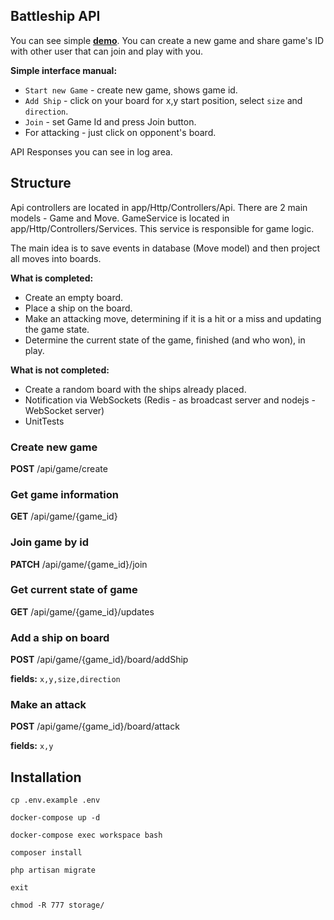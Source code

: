 ## Battleship API

You can see simple **[demo](http://playinpoker.ml)**. You can create a new game 
and share game's ID with other user that can join and play with you.

**Simple interface manual:**
- `Start new Game` - create new game, shows game id.
- `Add Ship` - click on your board for x,y start position, select `size` and `direction`.
- `Join` - set Game Id and press Join button.
- For attacking - just click on opponent's board.

API Responses you can see in log area.


## Structure

Api controllers are located in app/Http/Controllers/Api.
There are 2 main models - Game and Move.
GameService is located in app/Http/Controllers/Services.
This service is responsible for game logic. 

The main idea is to save events in database (Move model) and then project all moves
into boards.

**What is completed:**
- Create an empty board.
- Place a ship on the board.
- Make an attacking move, determining if it is a hit or a miss and updating the game state.
- Determine the current state of the game, finished (and who won), in play.

**What is not completed:**
- Create a random board with the ships already placed.
- Notification via WebSockets (Redis - as broadcast server and nodejs - WebSocket server)
- UnitTests

### Create new game
**POST**   /api/game/create

### Get game information
**GET**    /api/game/{game_id} 

### Join game by id
**PATCH**  /api/game/{game_id}/join

### Get current state of game
**GET**   /api/game/{game_id}/updates

### Add a ship on board
**POST**   /api/game/{game_id}/board/addShip

**fields:** `x,y,size,direction`

### Make an attack
**POST**   /api/game/{game_id}/board/attack

**fields:** `x,y`




## Installation

```
cp .env.example .env

docker-compose up -d

docker-compose exec workspace bash

composer install

php artisan migrate

exit

chmod -R 777 storage/

```